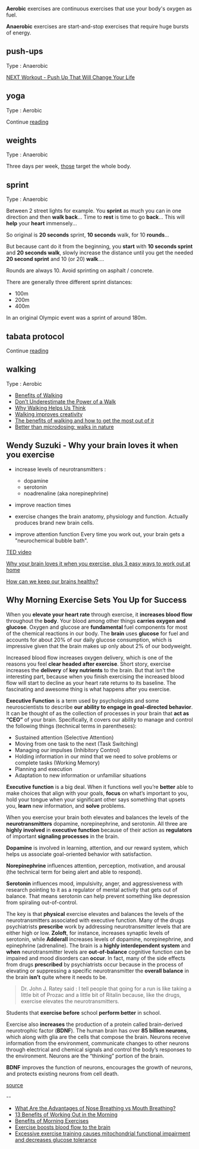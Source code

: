 **Aerobic** exercises are continuous exercises that use your body's oxygen as fuel. 

**Anaerobic** exercises are start-and-stop exercises that require huge bursts of energy.

## push-ups

Type : Anaerobic 

[NEXT Workout - Push Up That Will Change Your Life](https://www.youtube.com/watch?v=S_gIr7FfWi4)  

## yoga

Type : Aerobic  

Continue [reading](https://pipiscrew.com/yoga/) 

## weights

Type : Anaerobic  

Three days per week, [those](https://vimeo.com/showcase/8220991) target the whole body.  

## sprint

Type : Anaerobic  

Between 2 street lights for example. You **sprint** as much you can in one direction and then **walk back**... Time to **rest** is time to go **back**... This will **help** your **heart** immensely...  

So original is **20 seconds** sprint, **10 seconds** walk, for 10 **rounds**...

But because cant do it from the beginning, you **start** with **10 seconds sprint** and **20 seconds walk**, slowly increase the distance until you get the needed **20 second sprint** and 10 (or 20) **walk**....

Rounds are always 10. Avoid sprinting on asphalt / concrete.


There are generally three different sprint distances:  

* 100m  
* 200m
* 400m  

In an original Olympic event was a sprint of around 180m.  


## tabata protocol

Continue [reading](http://tabataprotocol.com/)  

## walking

Type : Aerobic

* [Benefits of Walking](https://klimy.co/blog/benefits-of-walking)  
* [Don’t Underestimate the Power of a Walk](https://hbr.org/2021/02/dont-underestimate-the-power-of-a-walk)  
* [Why Walking Helps Us Think](https://www.newyorker.com/tech/annals-of-technology/walking-helps-us-think)  
* [Walking improves creativity](https://news.stanford.edu/2014/04/24/walking-vs-sitting-042414/)
* [The benefits of walking and how to get the most out of it](https://www.cbc.ca/life/wellness/the-benefits-of-walking-and-how-to-get-the-most-out-of-it-1.5145418)
* [Better than microdosing: walks in nature](https://victorrotariu.com/2021/06/better-than-microdosing-walks-in-nature/)  


Wendy Suzuki - Why your brain loves it when you exercise
--------------------------------------------------------

* increase levels of neurotransmitters :  

	* dopamine
	* serotonin
	* noadrenaline (aka norepinephrine)
* improve reaction times  
* exercise changes the brain anatomy, physiology and function. Actually produces brand new brain cells.  
* improve attention function Every time you work out, your brain gets a "neurochemical bubble bath".  

[TED video](https://www.ted.com/talks/wendy_suzuki_the_brain_changing_benefits_of_exercise)

[Why your brain loves it when you exercise, plus 3 easy ways to work out at home](https://ideas.ted.com/why-your-brain-needs-you-to-exercise-plus-3-easy-ways-to-work-out-at-home/)

[How can we keep our brains healthy?](https://www.ted.com/playlists/644/how_can_we_keep_our_brains_healthy)

Why Morning Exercise Sets You Up for Success
--------------------------------------------------------
When you **elevate your heart rate** through exercise, it **increases blood flow** throughout the **body**. Your blood among other things **carries oxygen and glucose**. Oxygen and glucose are **fundamental** fuel components for most of the chemical reactions in our body. The **brain** uses **glucose** for fuel and accounts for about 20% of our daily glucose consumption, which is impressive given that the brain makes up only about 2% of our bodyweight.

Increased blood flow increases oxygen delivery, which is one of the reasons you feel **clear headed after exercise**. Short story, exercise increases the **delivery** of **key nutrients** to the brain. But that isn’t the interesting part, because when you finish exercising the increased blood flow will start to decline as your heart rate returns to its baseline. The fascinating and awesome thing is what happens after you exercise.

**Executive Function** is a term used by psychologists and some neuroscientists to describe **our ability to engage in goal-directed behavior**. It can be thought of as the collection of processes in your brain that **act as “CEO”** of your brain. Specifically, it covers our ability to manage and control the following things (technical terms in parentheses):

* Sustained attention (Selective Attention)
* Moving from one task to the next (Task Switching)
* Managing our impulses (Inhibitory Control)
* Holding information in our mind that we need to solve problems or complete tasks (Working Memory)
* Planning and execution
* Adaptation to new information or unfamiliar situations

**Executive function** is a big deal. When it functions well you’re **better** able to make choices that align with your goals, **focus** on what’s important to you, hold your tongue when your significant other says something that upsets you, **learn** new information, and **solve** problems.

When you exercise your brain both elevates and balances the levels of the **neurotransmitters** dopamine, norepinephrine, and serotonin. All three are **highly involved** in **executive function** because of their action as **regulators** of important **signaling processes** in the brain.  

**Dopamine** is involved in learning, attention, and our reward system, which helps us associate goal-oriented behavior with satisfaction.  

**Norepinephrine** influences attention, perception, motivation, and arousal (the technical term for being alert and able to respond).  

**Serotonin** influences mood, impulsivity, anger, and aggressiveness with research pointing to it as a regulator of mental activity that gets out of balance. That means serotonin can help prevent something like depression from spiraling out-of-control.

The key is that **physical** exercise elevates and balances the levels of the neurotransmitters associated with executive function. Many of the drugs psychiatrists **prescribe** work by addressing neurotransmitter levels that are either high or low. **Zoloft**, for instance, increases synaptic levels of serotonin, while **Adderall** increases levels of dopamine, norepinephrine, and epinephrine (adrenaline). The brain is a **highly interdependent system** and **when** neurotransmitter levels are **out-of-balance** cognitive function can be impaired and mood disorders can **occur**. In fact, many of the side effects from drugs **prescribed** by psychiatrists occur because in the process of elevating or suppressing a specific neurotransmitter the **overall balance** in the brain **isn’t** quite where it needs to be.

> Dr. John J. Ratey said : I tell people that going for a run is like taking a little bit of Prozac and a little bit of Ritalin because, like the drugs, exercise elevates the neurotransmitters.

Students that **exercise before** school **perform better** in school.

Exercise also **increases** the production of a protein called brain-derived neurotrophic factor (**BDNF**). The human brain has over **85 billion neurons**, which along with glia are the cells that compose the brain. Neurons receive information from the environment, communicate changes to other neurons through electrical and chemical signals and control the body’s responses to the environment. Neurons are the “thinking” portion of the brain.

**BDNF** improves the function of neurons, encourages the growth of neurons, and protects existing neurons from cell death.  

[source](https://frankcdale.com/when-you-exercise-is-as-important-as-how-21191f683a03)

--

* [What Are the Advantages of Nose Breathing vs Mouth Breathing?](https://www.healthline.com/health/nose-breathing)
* [13 Benefits of Working Out in the Morning](https://www.healthline.com/health/exercise-fitness/working-out-in-the-morning)
* [Benefits of Morning Exercises](https://www.auroramornings.com/blogs/the-matinee/best-morning-workouts)
*	[Exercise boosts blood flow to the brain](https://www.eurekalert.org/pub_releases/2021-03/usmc-ebb032321.php)
*	[Excessive exercise training causes mitochondrial functional impairment and decreases glucose tolerance](https://www.sciencedirect.com/science/article/abs/pii/S1550413121001029)